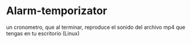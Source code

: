 # Alarm-temporizator
un cronometro, que al terminar, reproduce el sonido del archivo mp4 que tengas en tu escritorio (Linux)
